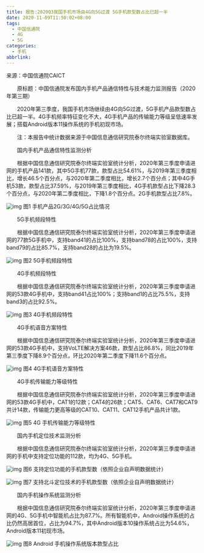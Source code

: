 ```yaml
---
title: 报告:2020Q3我国手机市场由4G向5G过渡 5G手机款型数占比已超一半
date: 2020-11-09T11:50:02+08:00
tags:
  - 中国信通院
  - 4G
  - 5G
categories:
  - 手机
abbrlink:
---
```


来源：中国信通院CAICT

　　原标题：中国信通院发布国内手机产品通信特性与技术能力监测报告（2020年第三期）

　　2020年第三季度，我国手机市场继续由4G向5G过渡，5G手机产品款型数占比已超一半。4G手机频率特征变化不大，4G手机产品的传输能力等级呈低速率发展；搭载Android版本11操作系统的手机初现市场。

　　注：本报告中统计数据来源于中国信息通信研究院泰尔终端实验室数据库。

　　国内手机产品通信特性监测分析

　　根据中国信息通信研究院泰尔终端实验室统计分析，2020年第三季度申请进网的手机产品141款，其中5G手机77款，款型占比54.61%，与2019年第三季度相比，增长46.5个百分点，与2020年第二季度相比，增长2.7个百分点；其中4G手机53款，款型占比37.59%，与2019年第三季度相比，4G手机款型占比下降28.3个百分点，与2020年第二季度相比，下降1.8个百分点。2G手机款型占比7.8%。

![img](https://cdn.jsdelivr.net/gh/yakeing/Documentation@main/Hexo/images/2191-kcieyvy8279216.jpg)
图1  手机产品2G/3G/4G/5G占比情况

　　5G手机频段特性

　　根据中国信息通信研究院泰尔终端实验室统计分析，2020年第三季度申请进网的77款5G手机中，支持band41的占比100%，支持band78的占比100%，支持band79的占比85.7%，支持band28的占比为19.5%。

![img](https://cdn.jsdelivr.net/gh/yakeing/Documentation@main/Hexo/images/5774-kcieyvy8279223.jpg)
图2  5G手机频段特性

　　4G手机频段特性

　　根据中国信息通信研究院泰尔终端实验室统计分析，2020年第三季度申请进网的53款4G手机中，支持band41占比100%；支持band1的占比75.5%，支持band3的占比92.5%。

![img](https://cdn.jsdelivr.net/gh/yakeing/Documentation@main/Hexo/images/9628-kcieyvy8279233.jpg)
图3  4G手机频段特性

　　4G手机语音方案特性

　　根据中国信息通信研究院泰尔终端实验室统计分析，2020年第三季度申请进网的53款4G手机中，支持VoLTE解决方案46款，款型占比86.8%，同比2019年第三季度下降8.9个百分点，环比2020年第二季度下降11.6个百分点。

![img](https://cdn.jsdelivr.net/gh/yakeing/Documentation@main/Hexo/images/4c07-kcieyvy8279270.jpg)
图4  4G手机语音方案特性

　　4G手机传输能力等级特性

　　根据中国信息通信研究院泰尔终端实验室统计分析，2020年第三季度申请进网的53款4G手机中，CAT1的12款；CAT4的26款；CAT5、CAT6、CAT7和CAT9共计14款，传输能力更高等级的CAT10、CAT11、CAT12手机产品共计1款。

![img](https://cdn.jsdelivr.net/gh/yakeing/Documentation@main/Hexo/images/e8d1-kcieyvy8279294.jpg)
图5  4G 手机传输能力等级特性

　　国内手机定位技术监测分析

　　根据中国信息通信研究院泰尔终端实验室统计分析，2020年第三季度申请进网的手机中支持定位功能的112款，均为4G、5G手机。

![img](https://cdn.jsdelivr.net/gh/yakeing/Documentation@main/Hexo/images/5a5e-kcieyvy8279318.jpg)
图6  支持定位功能的手机款型数（依照企业自声明数据统计）

![img](https://cdn.jsdelivr.net/gh/yakeing/Documentation@main/Hexo/images/47f4-kcieyvy8279342.jpg)
图7  支持北斗定位技术的手机款型数（依照企业自声明数据统计）

　　国内手机操作系统监测分析

　　根据中国信息通信研究院泰尔终端实验室统计分析，2020年第三季度申请进网的4G、5G手机中智能机占比为87.7%。所有智能机中，Android操作系统的占比仍然高居首位，占比为94.7%，其中Android版本10操作系统占比为54.6%，Android版本11初现市场。

![img](https://cdn.jsdelivr.net/gh/yakeing/Documentation@main/Hexo/images/6e1c-kcieyvy8279374.jpg)
图8  Android 手机操作系统版本款型占比